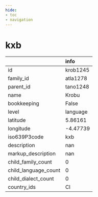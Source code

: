 ```yaml
---
hide:
- toc
- navigation
---
```

# kxb
|                      | info     |
|:---------------------|:---------|
| id                   | krob1245 |
| family_id            | atla1278 |
| parent_id            | tano1248 |
| name                 | Krobu    |
| bookkeeping          | False    |
| level                | language |
| latitude             | 5.86161  |
| longitude            | -4.47739 |
| iso639P3code         | kxb      |
| description          | nan      |
| markup_description   | nan      |
| child_family_count   | 0        |
| child_language_count | 0        |
| child_dialect_count  | 0        |
| country_ids          | CI       |